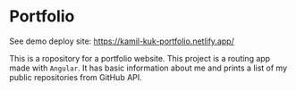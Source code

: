 # Portfolio
See demo deploy site: https://kamil-kuk-portfolio.netlify.app/

This is a ropository for a portfolio website. This project is a routing app made with `Angular`. It has basic information about me and prints a list of my public repositories from GitHub API.
